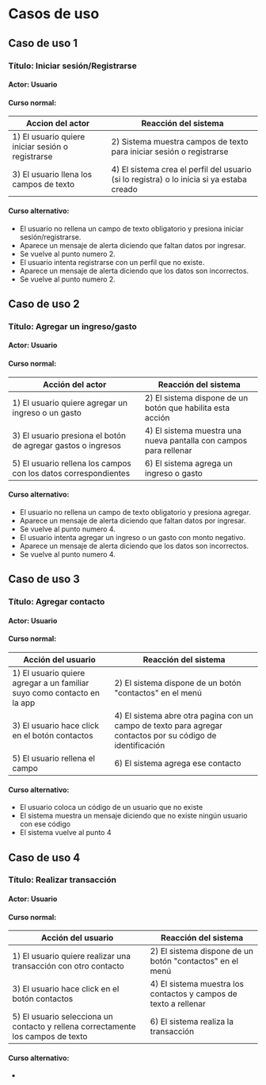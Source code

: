 # Casos de uso

## Caso de uso 1

### Título: Iniciar sesión/Registrarse

#### Actor: Usuario

#### Curso normal: 

| Accion del actor                                  | Reacción del sistema                                                                      |
| ------------------------------------------------- | ----------------------------------------------------------------------------------------- |
| 1) El usuario quiere iniciar sesión o registrarse | 2) Sistema muestra campos de texto para iniciar sesión o registrarse                      |
| 3) El usuario llena los campos de texto           | 4) El sistema crea el perfil del usuario (si lo registra) o lo inicia si ya estaba creado |

#### Curso alternativo: 

* El usuario no rellena un campo de texto obligatorio y presiona iniciar sesión/registrarse.
* Aparece un mensaje de alerta diciendo que faltan datos por ingresar.
* Se vuelve al punto numero 2.
* El usuario intenta registrarse con un perfil que no existe.
* Aparece un mensaje de alerta diciendo que los datos son incorrectos.
* Se vuelve al punto numero 2.

## Caso de uso 2

### Título: Agregar un ingreso/gasto

#### Actor: Usuario

#### Curso normal: 

| Acción del actor                                                | Reacción del sistema                                              |
| --------------------------------------------------------------- | ----------------------------------------------------------------- |
| 1) El usuario quiere agregar un ingreso o un gasto              | 2) El sistema dispone de un botón que habilita esta acción        |
| 3) El usuario presiona el botón de agregar gastos o ingresos    | 4) El sistema muestra una nueva pantalla con campos para rellenar |
| 5) El usuario rellena los campos con los datos correspondientes | 6) El sistema agrega un ingreso o gasto                           |

#### Curso alternativo: 

* El usuario no rellena un campo de texto obligatorio y presiona agregar.
* Aparece un mensaje de alerta diciendo que faltan datos por ingresar.
* Se vuelve al punto numero 4.
* El usuario intenta agregar un ingreso o un gasto con monto negativo.
* Aparece un mensaje de alerta diciendo que los datos son incorrectos.
* Se vuelve al punto numero 4.

## Caso de uso 3

### Título: Agregar contacto

#### Actor: Usuario

#### Curso normal: 

| Acción del usuario                                                      | Reacción del sistema                                                                                        |
| ----------------------------------------------------------------------- | ----------------------------------------------------------------------------------------------------------- |
| 1) El usuario quiere agregar a un familiar suyo como contacto en la app | 2) El sistema dispone de un botón "contactos" en el menú                                                    |
| 3) El usuario hace click en el botón contactos                          | 4) El sistema abre otra pagina con un campo de texto para agregar contactos por su código de identificación |
| 5) El usuario rellena el campo                                          | 6) El sistema agrega ese contacto                                                                           |

#### Curso alternativo: 

* El usuario coloca un código de un usuario que no existe
* El sistema muestra un mensaje diciendo que no existe ningún usuario con ese código
* El sistema vuelve al punto 4

## Caso de uso 4

### Título: Realizar transacción

#### Actor: Usuario

#### Curso normal: 

| Acción del usuario                                                               | Reacción del sistema                                             |
| -------------------------------------------------------------------------------- | ---------------------------------------------------------------- |
| 1) El usuario quiere realizar una transacción con otro contacto                  | 2) El sistema dispone de un botón "contactos" en el menú         |
| 3) El usuario hace click en el botón contactos                                   | 4) El sistema muestra los contactos y campos de texto a rellenar |
| 5) El usuario selecciona un contacto y rellena correctamente los campos de texto | 6) El sistema realiza la transacción                             |

#### Curso alternativo: 

*
